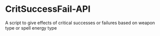# CritSuccessFail-API
A script to give effects of critical successes or failures based on weapon type or spell energy type
